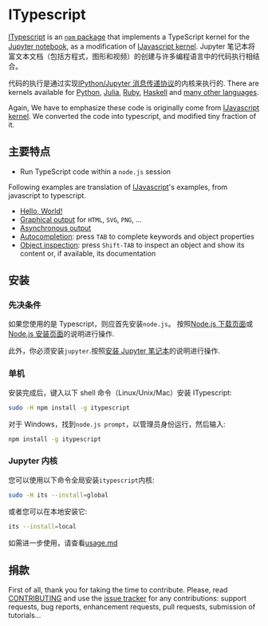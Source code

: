 # ITypescript

[ITypescript](https://github.com/nearbydelta/itypescript) is an [`npm` package](https://www.npmjs.com/) that implements a TypeScript kernel for the [Jupyter notebook](http://jupyter.org/), as a modification of [IJavascript kernel](http://n-riesco.github.io/ijavascript).
Jupyter 笔记本将富文本文档（包括方程式，图形和视频）的创建与许多编程语言中的代码执行相结合。

代码的执行是通过实现[IPython/Jupyter 消息传递协议](http://jupyter-client.readthedocs.io/en/latest/messaging.html)的内核来执行的.
There are kernels available for [Python](http://ipython.org/notebook.html), [Julia](https://github.com/JuliaLang/IJulia.jl), [Ruby](https://github.com/minad/iruby), [Haskell](https://github.com/gibiansky/IHaskell) and [many other languages](https://github.com/ipython/ipython/wiki/IPython-kernels-for-other-languages).

Again, We have to emphasize these code is originally come from [IJavascript kernel](http://n-riesco.github.io/ijavascript).
We converted the code into typescript, and modified tiny fraction of it.

## 主要特点

- Run TypeScript code within a `node.js` session

Following examples are translation of [IJavascript](http://n-riesco.github.io/ijavascript)'s
examples, from javascript to typescript.

- [Hello, World!](https://github.com/nearbydelta/itypescript/tree/master/doc/hello.ipynb)
- [Graphical
  output](https://github.com/nearbydelta/itypescript/tree/master/doc/graphics.ipynb) for
  `HTML`, `SVG`, `PNG`, ...
- [Asynchronous
  output](https://github.com/nearbydelta/itypescript/tree/master/doc/async.ipynb)
- [Autocompletion](https://github.com/nearbydelta/itypescript/tree/master/doc/Completion.Inspection.ipynb):
  press `TAB` to complete keywords and object properties
- [Object
  inspection](https://github.com/nearbydelta/itypescript/tree/master/doc/Completion.Inspection.ipynb): press
  `Shift-TAB` to inspect an object and show its content or, if available, its
  documentation

## 安装

### 先决条件

如果您使用的是 Typescript，则应首先安装`node.js`。
按照[Node.js 下载页面](https://nodejs.org/en/download/)或[Node.js 安装页面](https://nodejs.org/en/download/package-manager/)的说明进行操作.

此外，你必须安装`jupyter`.按照[安装 Jupyter 笔记本](http://jupyter.readthedocs.io/en/latest/install.html)的说明进行操作.

### 单机

安装完成后，键入以下 shell 命令（Linux/Unix/Mac）安装 ITypescript:

```sh
sudo -H npm install -g itypescript
```

对于 Windows，找到`node.js prompt`，以管理员身份运行，然后输入:

```sh
npm install -g itypescript
```

### Jupyter 内核

您可以使用以下命令全局安装`itypescript`内核:

```sh
sudo -H its --install=global
```

或者您可以在本地安装它:

```sh
its --install=local
```

如需进一步使用，请查看[usage.md](https://github.com/nearbydelta/itypescript/blob/master/doc/usage.md)

## 捐款

First of all, thank you for taking the time to contribute.
Please, read [CONTRIBUTING](http://github.com/nearbydelta/itypescript/blob/master/CONTRIBUTING.md) and use the [issue tracker](http://github.com/nearbydelta/itypescript/issues) for any contributions: support requests, bug reports, enhancement requests, pull requests, submission of tutorials...

